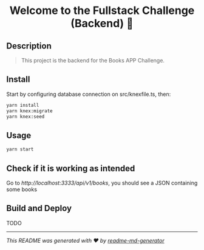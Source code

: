 <h1 align="center">Welcome to the Fullstack Challenge (Backend) 👋</h1>

## Description

> This project is the backend for the Books APP Challenge.

## Install

Start by configuring database connection on src/knexfile.ts, then:

```sh
yarn install
yarn knex:migrate
yarn knex:seed
```

## Usage

```sh
yarn start
```

## Check if it is working as intended

Go to *http://localhost:3333/api/v1/books*, you should see a JSON containing some books

## Build and Deploy

TODO


***
_This README was generated with ❤️ by [readme-md-generator](https://github.com/kefranabg/readme-md-generator)_
